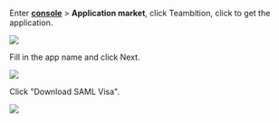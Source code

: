 <IntegrationDetailCard :title="`Create an app in ${$localeConfig.brandName}`">

Enter [**console**](https://console.authing.cn) > **Application market**, click Teambition, click to get the application.

![](~@imagesZhCn/integration/teambition/1-1.png)

Fill in the app name and click Next.

![](~@imagesZhCn/integration/teambition/1-2.png)

Click "Download SAML Visa".

![](~@imagesZhCn/integration/teambition/1-3.png)

</IntegrationDetailCard>
